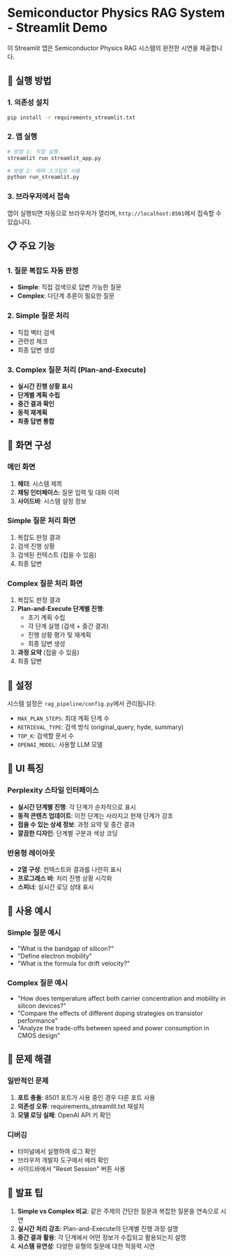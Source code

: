 # Semiconductor Physics RAG System - Streamlit Demo

이 Streamlit 앱은 Semiconductor Physics RAG 시스템의 완전한 시연을 제공합니다.

## 🚀 실행 방법

### 1. 의존성 설치

```bash
pip install -r requirements_streamlit.txt
```

### 2. 앱 실행

```bash
# 방법 1: 직접 실행
streamlit run streamlit_app.py

# 방법 2: 래퍼 스크립트 사용
python run_streamlit.py
```

### 3. 브라우저에서 접속

앱이 실행되면 자동으로 브라우저가 열리며, `http://localhost:8501`에서 접속할 수 있습니다.

## 📋 주요 기능

### 1. 질문 복잡도 자동 판정

-   **Simple**: 직접 검색으로 답변 가능한 질문
-   **Complex**: 다단계 추론이 필요한 질문

### 2. Simple 질문 처리

-   직접 벡터 검색
-   관련성 체크
-   최종 답변 생성

### 3. Complex 질문 처리 (Plan-and-Execute)

-   **실시간 진행 상황 표시**
-   **단계별 계획 수립**
-   **중간 결과 확인**
-   **동적 재계획**
-   **최종 답변 통합**

## 🎯 화면 구성

### 메인 화면

1. **헤더**: 시스템 제목
2. **채팅 인터페이스**: 질문 입력 및 대화 이력
3. **사이드바**: 시스템 설정 정보

### Simple 질문 처리 화면

1. 복잡도 판정 결과
2. 검색 진행 상황
3. 검색된 컨텍스트 (접을 수 있음)
4. 최종 답변

### Complex 질문 처리 화면

1. 복잡도 판정 결과
2. **Plan-and-Execute 단계별 진행**:
    - 초기 계획 수립
    - 각 단계 실행 (검색 + 중간 결과)
    - 진행 상황 평가 및 재계획
    - 최종 답변 생성
3. **과정 요약** (접을 수 있음)
4. 최종 답변

## 🔧 설정

시스템 설정은 `rag_pipeline/config.py`에서 관리됩니다:

-   `MAX_PLAN_STEPS`: 최대 계획 단계 수
-   `RETRIEVAL_TYPE`: 검색 방식 (original_query, hyde, summary)
-   `TOP_K`: 검색할 문서 수
-   `OPENAI_MODEL`: 사용할 LLM 모델

## 🎨 UI 특징

### Perplexity 스타일 인터페이스

-   **실시간 단계별 진행**: 각 단계가 순차적으로 표시
-   **동적 콘텐츠 업데이트**: 이전 단계는 사라지고 현재 단계가 강조
-   **접을 수 있는 상세 정보**: 과정 요약 및 중간 결과
-   **깔끔한 디자인**: 단계별 구분과 색상 코딩

### 반응형 레이아웃

-   **2열 구성**: 컨텍스트와 결과를 나란히 표시
-   **프로그레스 바**: 처리 진행 상황 시각화
-   **스피너**: 실시간 로딩 상태 표시

## 📝 사용 예시

### Simple 질문 예시

-   "What is the bandgap of silicon?"
-   "Define electron mobility"
-   "What is the formula for drift velocity?"

### Complex 질문 예시

-   "How does temperature affect both carrier concentration and mobility in silicon devices?"
-   "Compare the effects of different doping strategies on transistor performance"
-   "Analyze the trade-offs between speed and power consumption in CMOS design"

## 🚨 문제 해결

### 일반적인 문제

1. **포트 충돌**: 8501 포트가 사용 중인 경우 다른 포트 사용
2. **의존성 오류**: requirements_streamlit.txt 재설치
3. **모델 로딩 실패**: OpenAI API 키 확인

### 디버깅

-   터미널에서 실행하여 로그 확인
-   브라우저 개발자 도구에서 에러 확인
-   사이드바에서 "Reset Session" 버튼 사용

## 🎯 발표 팁

1. **Simple vs Complex 비교**: 같은 주제의 간단한 질문과 복잡한 질문을 연속으로 시연
2. **실시간 처리 강조**: Plan-and-Execute의 단계별 진행 과정 설명
3. **중간 결과 활용**: 각 단계에서 어떤 정보가 수집되고 활용되는지 설명
4. **시스템 유연성**: 다양한 유형의 질문에 대한 적응력 시연
